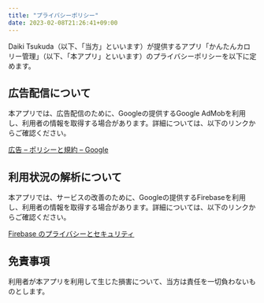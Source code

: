 ```yaml
---
title: "プライバシーポリシー"
date: 2023-02-08T21:26:41+09:00
---
```


Daiki Tsukuda（以下、「当方」といいます）が提供するアプリ「かんたんカロリー管理」（以下、「本アプリ」といいます）のプライバシーポリシーを以下に定めます。

## 広告配信について
本アプリでは、広告配信のために、Googleの提供するGoogle AdMobを利用し、利用者の情報を取得する場合があります。詳細については、以下のリンクからご確認ください。

[広告 – ポリシーと規約 – Google](https://policies.google.com/technologies/ads?hl=ja)

## 利用状況の解析について
本アプリでは、サービスの改善のために、Googleの提供するFirebaseを利用し、利用者の情報を取得する場合があります。詳細については、以下のリンクからご確認ください。

[Firebase のプライバシーとセキュリティ](https://firebase.google.com/support/privacy?hl=ja)

## 免責事項
利用者が本アプリを利用して生じた損害について、当方は責任を一切負わないものとします。

